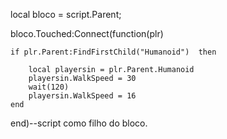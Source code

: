 local bloco = script.Parent;

bloco.Touched:Connect(function(plr)

	if plr.Parent:FindFirstChild("Humanoid")  then

		local playersin = plr.Parent.Humanoid 
		playersin.WalkSpeed = 30
		wait(120)
		playersin.WalkSpeed = 16
	end
end)--script como filho do bloco.
